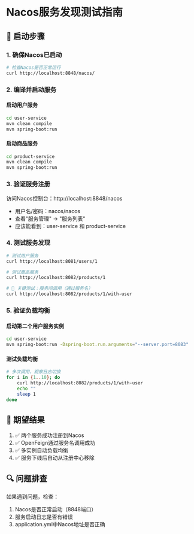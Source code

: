 # Nacos服务发现测试指南

## 🚀 启动步骤

### 1. 确保Nacos已启动
```bash
# 检查Nacos是否正常运行
curl http://localhost:8848/nacos/
```

### 2. 编译并启动服务

#### 启动用户服务
```bash
cd user-service
mvn clean compile
mvn spring-boot:run
```

#### 启动商品服务
```bash
cd product-service  
mvn clean compile
mvn spring-boot:run
```

### 3. 验证服务注册

访问Nacos控制台：http://localhost:8848/nacos
- 用户名/密码：nacos/nacos
- 查看"服务管理" -> "服务列表"
- 应该能看到：user-service 和 product-service

### 4. 测试服务发现

```bash
# 测试用户服务
curl http://localhost:8081/users/1

# 测试商品服务
curl http://localhost:8082/products/1

# 🎯 关键测试：服务间调用（通过服务名）
curl http://localhost:8082/products/1/with-user
```

### 5. 验证负载均衡

#### 启动第二个用户服务实例
```bash
cd user-service
mvn spring-boot:run -Dspring-boot.run.arguments="--server.port=8083"
```

#### 测试负载均衡
```bash
# 多次调用，观察日志切换
for i in {1..10}; do
    curl http://localhost:8082/products/1/with-user
    echo ""
    sleep 1
done
```

## 🎯 期望结果

1. ✅ 两个服务成功注册到Nacos
2. ✅ OpenFeign通过服务名调用成功  
3. ✅ 多实例自动负载均衡
4. ✅ 服务下线后自动从注册中心移除

## 🔍 问题排查

如果遇到问题，检查：
1. Nacos是否正常启动（8848端口）
2. 服务启动日志是否有错误
3. application.yml中Nacos地址是否正确